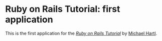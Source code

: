 # Ruby on Rails Tutorial: first application

This is the first application for the [*Ruby on Rails Tutorial*](
http://railstutorial.org/) by [Michael Hartl](http://michaelhartl.com/).